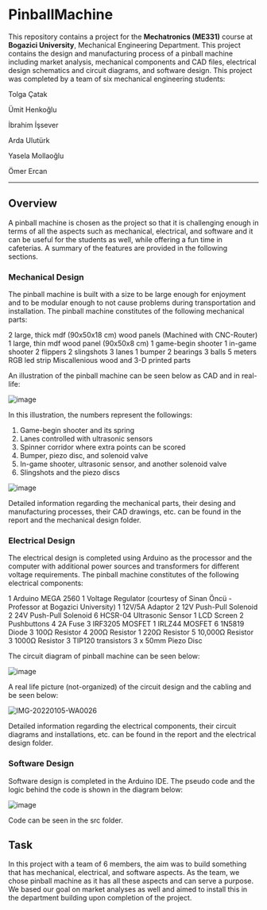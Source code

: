 # PinballMachine

This repository contains a project for the **Mechatronics (ME331)** course at **Bogazici University**, 
Mechanical Engineering Department. This project contains the design and manufacturing process of a pinball machine including market analysis, mechanical components and CAD files, electrical design schematics and circuit diagrams, and software design.
This project was completed by a team of six mechanical engineering students:

Tolga Çatak

Ümit Henkoğlu

İbrahim İşsever

Arda Ulutürk

Yasela Mollaoğlu

Ömer Ercan

---

## Overview

A pinball machine is chosen as the project so that it is challenging enough in terms of all the aspects such as mechanical, electrical, and software and it can be useful for the students as well, while offering a fun time in cafeterias.
A summary of the features are provided in the following sections. 

### Mechanical Design

The pinball machine is built with a size to be large enough for enjoyment and to be modular enough to not cause problems during transportation and installation. The pinball machine constitutes of the following mechanical parts:

2 large, thick mdf (90x50x18 cm) wood panels (Machined with CNC-Router)
1 large, thin mdf wood panel (90x50x8 cm)
1 game-begin shooter
1 in-game shooter
2 flippers
2 slingshots
3 lanes
1 bumper
2 bearings
3 balls
5 meters RGB led strip
Miscallenious wood and 3-D printed parts

An illustration of the pinball machine can be seen below as CAD and in real-life:

![image](https://github.com/user-attachments/assets/577e8d76-cd67-4628-ad7e-1cdbd81277d5)

In this illustration, the numbers represent the followings:

1. Game-begin shooter and its spring
2. Lanes controlled with ultrasonic sensors
3. Spinner corridor where extra points can be scored
4. Bumper, piezo disc, and solenoid valve
5. In-game shooter, ultrasonic sensor, and another solenoid valve
6. Slingshots and the piezo discs


![image](https://github.com/user-attachments/assets/ef17b595-be36-4fbc-bd9d-fd3d24e5b656)


Detailed information regarding the mechanical parts, their desing and manufacturing processes, their CAD drawings, etc. can be found in the report and the mechanical design folder.

### Electrical Design

The electrical design is completed using Arduino as the processor and the computer with additional power sources and transformers for different voltage requirements. The pinball machine constitutes of the following electrical components:

1 Arduino MEGA 2560
1 Voltage Regulator (courtesy of Sinan Öncü - Professor at Bogazici University)
1 12V/5A Adaptor
2 12V Push-Pull Solenoid 
2 24V Push-Pull Solenoid
6 HCSR-04 Ultrasonic Sensor
1 LCD Screen
2 Pushbuttons
4 2A Fuse
3 IRF3205 MOSFET
1 IRLZ44 MOSFET
6 1N5819 Diode 
3 100Ω Resistor
4 200Ω Resistor
1 220Ω Resistor
5 10,000Ω Resistor
3 1000Ω Resistor
3 TIP120 transistors
3 x 50mm Piezo Disc 

The circuit diagram of pinball machine can be seen below:

![image](https://github.com/user-attachments/assets/8ce5c3f5-ccb8-454e-b334-eaf042f88fbd)

A real life picture (not-organized) of the circuit design and the cabling and be seen below:

![IMG-20220105-WA0026](https://github.com/user-attachments/assets/b46de2b1-7e81-452d-b606-a2aadebdbe18)

Detailed information regarding the electrical components, their circuit diagrams and installations, etc. can be found in the report and the electrical design folder.

### Software Design

Software design is completed in the Arduino IDE. The pseudo code and the logic behind the code is shown in the diagram below:

![image](https://github.com/user-attachments/assets/9e4a0d3d-90eb-4476-99dd-24c661d12e2d)

Code can be seen in the src folder.

## Task

In this project with a team of 6 members, the aim was to build something that has mechanical, electrical, and software aspects. As the team, we chose pinball machine as it has all these aspects and can serve a purpose. We based our goal on market analyses as well
and aimed to install this in the department building upon completion of the project.
